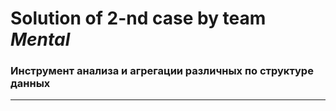 # Solution of 2-nd case by team *Mental* 
### Инструмент анализа и агрегации различных по структуре данных
____________

